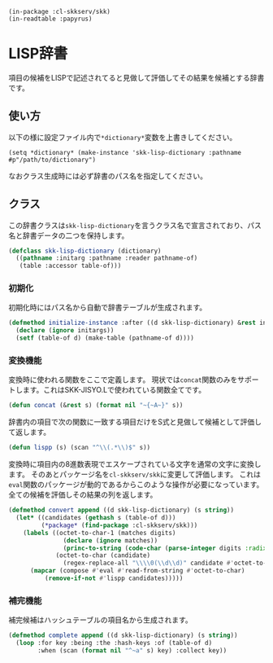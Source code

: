     (in-package :cl-skkserv/skk)
    (in-readtable :papyrus)

# LISP辞書

項目の候補をLISPで記述されてると見做して評価してその結果を候補とする辞書です。

## 使い方

以下の様に設定ファイル内で`*dictionary*`変数を上書きしてください。

    (setq *dictionary* (make-instance 'skk-lisp-dictionary :pathname #p"/path/to/dictionary")

なおクラス生成時には必ず辞書のパス名を指定してください。


## クラス

この辞書クラスは`skk-lisp-dictionary`を言うクラス名で宣言されており、パス名と辞書データの二つを保持します。


```lisp
(defclass skk-lisp-dictionary (dictionary)
  ((pathname :initarg :pathname :reader pathname-of)
   (table :accessor table-of)))
```

### 初期化

初期化時にはパス名から自動で辞書テーブルが生成されます。

```lisp
(defmethod initialize-instance :after ((d skk-lisp-dictionary) &rest initargs)
  (declare (ignore initargs))
  (setf (table-of d) (make-table (pathname-of d))))

```

### 変換機能

変換時に使われる関数をここで定義します。
現状では`concat`関数のみをサポートします。これはSKK-JISYO.Lで使われている関数全てです。

```lisp
(defun concat (&rest s) (format nil "~{~A~}" s))

```

辞書内の項目で次の関数に一致する項目だけをS式と見做して候補として評価して返します。

```lisp
(defun lispp (s) (scan "^\\(.*\\)$" s))
```

変換時に項目内の8進数表現でエスケープされている文字を通常の文字に変換します。
そのあとパッケージ名を`cl-skkserv/skk`に変更して評価します。
これは`eval`関数のパッケージが動的であるからこのような操作が必要になっています。
全ての候補を評価しその結果の列を返します。

```lisp
(defmethod convert append ((d skk-lisp-dictionary) (s string))
  (let* ((candidates (gethash s (table-of d)))
         (*package* (find-package :cl-skkserv/skk)))
    (labels ((octet-to-char-1 (matches digits)
               (declare (ignore matches))
               (princ-to-string (code-char (parse-integer digits :radix 8))))
             (octet-to-char (candidate)
               (regex-replace-all "\\\\0(\\d\\d)" candidate #'octet-to-char-1 :simple-calls t)))
      (mapcar (compose #'eval #'read-from-string #'octet-to-char)
	      (remove-if-not #'lispp candidates)))))
```

### 補完機能

補完候補はハッシュテーブルの項目名から生成されます。

```lisp
(defmethod complete append ((d skk-lisp-dictionary) (s string))
  (loop :for key :being :the :hash-keys :of (table-of d)
        :when (scan (format nil "^~a" s) key) :collect key))
```
